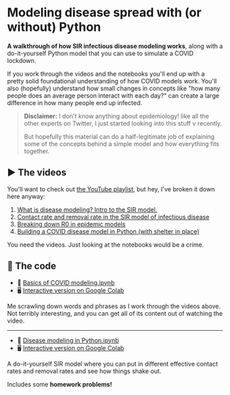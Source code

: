 # Modeling disease spread with (or without) Python

**A walkthrough of how SIR infectious disease modeling works**, along with a do-it-yourself Python model that you can use to simulate a COVID lockdown.

If you work through the videos and the notebooks you'll end up with a pretty solid foundational understanding of how COVID models work. You'll also (hopefully) understand how small changes in concepts like "how many people does an average person interact with each day?" can create a large difference in how many people end up infected.

> **Disclaimer:** I don't know anything about epidemiology! like all the other experts on Twitter, I just started looking into this stuff v recently.
> 
>  But hopefully this material can do a half-legitimate job of explaining some of the concepts behind a simple model and how everything fits together.

## ▶️ The videos

You'll want to check out [the YouTube playlist](https://www.youtube.com/playlist?list=PLewNEVDy7gq1w-CbbPUowTHaHZWSt-Ojc), but hey, I've broken it down here anyway:

1. [What is disease modeling? Intro to the SIR model.](https://www.youtube.com/watch?v=VIlsJas54-g&list=PLewNEVDy7gq1w-CbbPUowTHaHZWSt-Ojc&index=2&t=0s)
2. [Contact rate and removal rate in the SIR model of infectious disease](https://www.youtube.com/watch?v=K0fv4wVwPNY&list=PLewNEVDy7gq1w-CbbPUowTHaHZWSt-Ojc&index=3&t=0s)
3. [Breaking down R0 in epidemic models](https://www.youtube.com/watch?v=7DcSsN3gTu8&list=PLewNEVDy7gq1w-CbbPUowTHaHZWSt-Ojc&index=4&t=0s)
4. [Building a COVID disease model in Python (with shelter in place)](https://www.youtube.com/watch?v=ITUiX5Fpmm4&list=PLewNEVDy7gq1w-CbbPUowTHaHZWSt-Ojc&index=5&t=0s)

You need the videos. Just looking at the notebooks would be a crime.

## 💾 The code


* 📔 [Basics of COVID modeling.ipynb](Basics%20of%20COVID%20modeling.ipynb)
* 🖥️ [Interactive version on Google Colab](https://colab.research.google.com/github/jsoma/python-disease-modeling/blob/master/Basics%20of%20COVID%20modeling.ipynb)

Me scrawling down words and phrases as I work through the videos above. Not terribly interesting, and you can get all of its content out of watching the video.


---

* 📔 [Disease modeling in Python.ipynb](Disease%20modeling%20in%20Python.ipynb)
* 🖥️ [Interactive version on Google Colab](https://colab.research.google.com/github/jsoma/python-disease-modeling/blob/master/Disease%20modeling%20in%20Python.ipynb)

A do-it-yourself SIR model where you can put in different effective contact rates and removal rates and see how things shake out.

Includes some **homework problems!**




